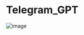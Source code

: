 # Telegram_GPT
![image](https://github.com/alielbekov/Telegram_GPT/assets/83210137/5277447c-2889-426d-8aa5-b8ec4f6a2f21)

